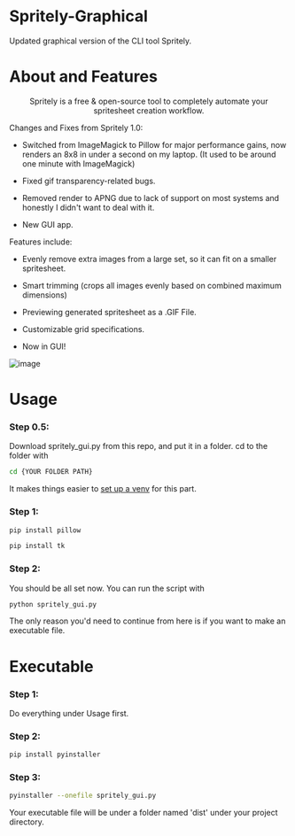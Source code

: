 # Spritely-Graphical
Updated graphical version of the CLI tool Spritely.

# About and Features
</p>
<p align="center">
Spritely is a free & open-source tool to completely automate your spritesheet creation workflow. 

Changes and Fixes from Spritely 1.0:

- Switched from ImageMagick to Pillow for major performance gains, now renders an 8x8 in under a second on my laptop. (It used to be around one minute with ImageMagick)

- Fixed gif transparency-related bugs.

- Removed render to APNG due to lack of support on most systems and honestly I didn't want to deal with it.

- New GUI app.

Features include:

- Evenly remove extra images from a large set, so it can fit on a smaller spritesheet.

- Smart trimming (crops all images evenly based on combined maximum dimensions)

- Previewing generated spritesheet as a .GIF File.

- Customizable grid specifications.

- Now in GUI!

![image](https://github.com/user-attachments/assets/25b46973-1da1-4466-a76a-a174c305f3bc)

# Usage

### Step 0.5:

Download spritely_gui.py from this repo, and put it in a folder. cd to the folder with
```sh
cd {YOUR FOLDER PATH}
```

It makes things easier to [set up a venv](https://packaging.python.org/en/latest/guides/installing-using-pip-and-virtual-environments/) for this part.

### Step 1:

```sh
pip install pillow
```

```sh
pip install tk
```


### Step 2:

You should be all set now. You can run the script with

```sh
python spritely_gui.py
```


The only reason you'd need to continue from here is if you want to make an executable file.

# Executable

### Step 1: 

Do everything under Usage first.

### Step 2:

```sh
pip install pyinstaller
```

### Step 3:

```sh
pyinstaller --onefile spritely_gui.py
```

Your executable file will be under a folder named 'dist' under your project directory.

